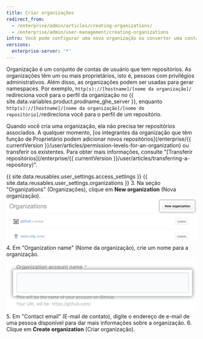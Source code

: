 ```yaml
---
title: Criar organizações
redirect_from:
  - /enterprise/admin/articles/creating-organizations/
  - /enterprise/admin/user-management/creating-organizations
intro: Você pode configurar uma nova organização ou converter uma conta pessoal em organização.
versions:
  enterprise-server: '*'
---
```


Organização é um conjunto de contas de usuário que tem repositórios. As organizações têm um ou mais proprietários, isto é, pessoas com privilégios administrativos. Além disso, as organizações podem ser usadas para gerar namespaces. Por exemplo, `http(s)://[hostname]/[nome da organização]/` redireciona você para o perfil da organização no {{ site.data.variables.product.prodname_ghe_server }}, enquanto `http(s)://[hostname]/[nome da organização]/[nome do repositório]/`redireciona você para o perfil de um repositório.

Quando você cria uma organização, ela não precisa ter repositórios associados. A qualquer momento, [os integrantes da organização que têm função de Proprietário podem adicionar novos repositórios](/enterprise/{{ currentVersion }}/user/articles/permission-levels-for-an-organization) ou transferir os existentes. Para obter mais informações, consulte "[Transferir repositórios](/enterprise/{{ currentVersion }}/user/articles/transferring-a-repository)".

{{ site.data.reusables.user_settings.access_settings }}
{{ site.data.reusables.user_settings.organizations }}
3. Na seção "Organizations" (Organizações), clique em **New organization** (Nova organização). ![Botão New organization (Nova organização)](/assets/images/help/settings/new-org-button.png)
4. Em "Organization name" (Nome da organização), crie um nome para a organização. ![Nome da nova organização](/assets/images/help/organizations/new-org-name.png)
5. Em "Contact email" (E-mail de contato), digite o endereço de e-mail de uma pessoa disponível para dar mais informações sobre a organização.
6. Clique em **Create organization** (Criar organização).
